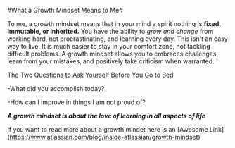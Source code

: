 
#What a Growth Mindset Means to Me#

To me, a growth mindset means that in your mind a spirit nothing is **fixed, immutable, or inherited.** You have the ability to *grow and change* from working hard, not procrastinating, and learning every day. This isn't an easy way to live. It is much easier to stay in your comfort zone, not tackling difficult problems. A growth mindset allows you to embraces challenges, learn from your mistakes, and positively take criticism when warranted. 

The Two Questions to Ask Yourself Before You Go to Bed 

-What did you accomplish today? 

-How can I improve in things I am not proud of? 


***A growth mindset is about the love of learning in all aspects of life***

If you want to read more about a growth mindet here is an [Awesome Link] (https://www.atlassian.com/blog/inside-atlassian/growth-mindset)
